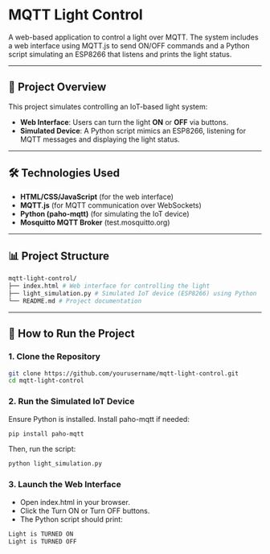
# MQTT Light Control

A web-based application to control a light over MQTT. The system includes a web interface using MQTT.js to send ON/OFF commands and a Python script simulating an ESP8266 that listens and prints the light status.

---

## 📌 Project Overview
This project simulates controlling an IoT-based light system:
- **Web Interface**: Users can turn the light **ON** or **OFF** via buttons.
- **Simulated Device**: A Python script mimics an ESP8266, listening for MQTT messages and displaying the light status.

---

## 🛠️ Technologies Used
- **HTML/CSS/JavaScript** (for the web interface)
- **MQTT.js** (for MQTT communication over WebSockets)
- **Python (paho-mqtt)** (for simulating the IoT device)
- **Mosquitto MQTT Broker** (test.mosquitto.org)

---

## 📊 Project Structure

```bash
mqtt-light-control/ 
├── index.html # Web interface for controlling the light 
├── light_simulation.py # Simulated IoT device (ESP8266) using Python 
└── README.md # Project documentation
```


---

## 🚀 How to Run the Project

### 1. Clone the Repository
```bash
git clone https://github.com/yourusername/mqtt-light-control.git
cd mqtt-light-control
```

### 2. Run the Simulated IoT Device
Ensure Python is installed. Install paho-mqtt if needed:
```bash
pip install paho-mqtt
```
Then, run the script:
```bash
python light_simulation.py
```

### 3. Launch the Web Interface
- Open index.html in your browser.
- Click the Turn ON or Turn OFF buttons.
- The Python script should print:
```bash
Light is TURNED ON
Light is TURNED OFF
```
